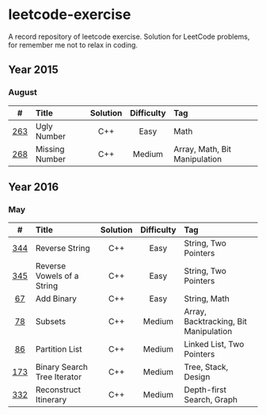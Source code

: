 # leetcode-exercise
A record repository of leetcode exercise. Solution for LeetCode problems, for remember me not to relax in coding.



## Year 2015

### August

|                    #                     | Title          | Solution | Difficulty | Tag                           |
| :--------------------------------------: | :------------- | :------: | :--------: | :---------------------------- |
| [263](https://leetcode.com/problems/ugly-number/) | Ugly Number    |   C++    |    Easy    | Math                          |
| [268](https://leetcode.com/problems/missing-number/) | Missing Number |   C++    |   Medium   | Array, Math, Bit Manipulation |



## Year 2016

### May

|                    #                     | Title                       | Solution | Difficulty | Tag                                   |
| :--------------------------------------: | :-------------------------- | :------: | :--------: | :------------------------------------ |
| [344](https://leetcode.com/problems/reverse-string/) | Reverse String              |   C++    |    Easy    | String, Two Pointers                  |
| [345](https://leetcode.com/problems/reverse-vowels-of-a-string/) | Reverse Vowels of a String  |   C++    |    Easy    | String, Two Pointers                  |
| [67](https://leetcode.com/problems/add-binary/) | Add Binary                  |   C++    |    Easy    | String, Math                          |
| [78](https://leetcode.com/problems/subsets/) | Subsets                     |   C++    |   Medium   | Array, Backtracking, Bit Manipulation |
| [86](https://leetcode.com/problems/partition-list/) | Partition List              |   C++    |   Medium   | Linked List, Two Pointers             |
| [173](https://leetcode.com/problems/binary-search-tree-iterator/) | Binary Search Tree Iterator |   C++    |   Medium   | Tree, Stack, Design                   |
| [332](https://leetcode.com/problems/reconstruct-itinerary/) | Reconstruct Itinerary       |   C++    |   Medium   | Depth-first Search, Graph             |


